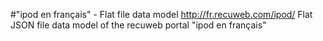 #"ipod en français" - Flat file data model
http://fr.recuweb.com/ipod/
Flat JSON file data model of the recuweb portal "ipod en français"
